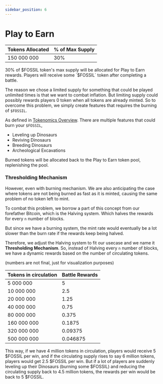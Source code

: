 ```yaml
---
sidebar_position: 6
---
```


# Play to Earn


| Tokens Allocated | % of Max Supply |
| ---------------- | --------------- |
| 150 000 000      | 30%             |

30% of $FOSSIL token's max supply will be allocated for Play to Earn rewards. Players will receive some `$FOSSIL` token after completing a battle.

The reason we chose a limited supply for something that could be played unlimited times is that we want to combat inflation. But limiting supply could possibly rewards players 0 token when all tokens are already minted. So to overcome this problem, we simply create features that requires the burning of `$FOSSIL`.

As defined in [Tokenomics Overview](./tokenomics). There are multiple features that could burn your `$FOSSIL`, 
- Leveling up Dinosaurs
- Reviving Dinosaurs
- Breeding Dinosaurs
- Archeological Excavations

Burned tokens will be allocated back to the Play to Earn token pool, replenishing the pool.

### Thresholding Mechanism

However, even with burning mechanism. We are also anticipating the case where tokens are not being burned as fast as it is minted, causing the same problem of no token left to mint.

To combat this problem, we borrow a part of this concept from our forefather Bitcoin, which is the Halving system. Which halves the rewards for every `n` number of blocks.

But since we have a burning system, the mint rate would eventually be a lot slower than the burn rate if the rewards keep being halved.

Therefore, we adjust the Halving system to fit our usecase and we name it **Thresholding Mechanism**. So, instead of Halving every `n` number of blocks, we have a dynamic rewards based on the number of circulating tokens.

(numbers are not final, just for visualization purposes)

| Tokens in circulation      | Battle Rewards |
| ----------- | ----------- |
| 5 000 000      | 5       |
| 10 000 000      | 2.5       |
| 20 000 000      | 1.25       |
| 40 000 000      | 0.75       |
| 80 000 000      | 0.375       |
| 160 000 000      | 0.1875       |
| 320 000 000      | 0.09375       |
| 500 000 000      | 0.046875       |

This way, if we have 4 million tokens in circulation, players would receive 5 $FOSSIL per win, and if the circulating supply rises to say 6 million tokens, players would get 2.5 $FOSSIL per win. But if a lot of players are suddenly leveling up their Dinosaurs (burning some $FOSSIL) and reducing the circulating supply back to 4.5 million tokens, the rewards per win would be back to 5 $FOSSIL. 


